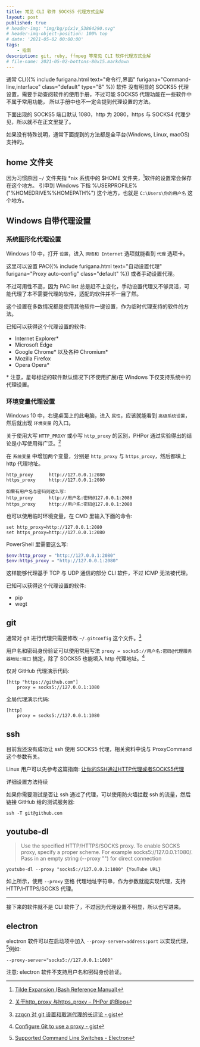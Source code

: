 ```yaml
---
title: 常见 CLI 软件 SOCKS5 代理方式全解
layout: post
published: true
# header-img: "img/bg/pixiv_53864290.svg"
# header-img-object-position: 100% top
# date: '2021-05-02 00:00:00'
tags:
    - 指南
description: git, ruby, ffmpeg 等常见 CLI 软件代理方式全解
# file-name: 2021-05-02-bottons-80x15.markdown
---
```


通常 CLI({% include furigana.html text="命令行,界面" furigana="Command-line,interface" class="default" type="B" %}) 软件
没有明显的 SOCKS5 代理设置，需要手动查阅软件的使用手册，不过可能 SOCKS5 代理功能在一些软件中不属于常用功能，
所以手册中也不一定会提到代理设置的方法。

<!-- more -->

下面出现的 SOCKS5 端口默认 1080，http 为 2080，https 与 SOCKS4 代理少见，所以就不在正文里提了。

如果没有特殊说明，通常下面提到的方法都是全平台(Windows, Linux, macOS)支持的。

## home 文件夹

因为习惯原因 `~/` 文件夹指 *nix 系统中的 $HOME 文件夹，[^Tilde_Expansion]软件的设置常会保存在这个地方。
引申到 Windows 下指 %USERPROFILE%("%HOMEDRIVE%%HOMEPATH%") 这个地方，也就是 `C:\Users\你的用户名` 这个地方。

[^Tilde_Expansion]: [Tilde Expansion (Bash Reference Manual)](https://www.gnu.org/software/bash/manual/html_node/Tilde-Expansion.html)

## Windows 自带代理设置

### 系统图形化代理设置

Windows 10 中，打开 `设置`，进入 `网络和 Internet` 选项就能看到 `代理` 选项卡。

这里可以设置 PAC({% include furigana.html text="自动设置代理" furigana="Proxy auto-config" class="default" %}) 或者手动设置代理。

不过可用性不高，因为 PAC list 总是赶不上变化，手动设置代理又不够灵活，可能代理了本不需要代理的软件，适配的软件并不一目了然。

这个设置在多数情况都是使用其他软件一键设置，作为临时代理支持的软件的方法。

已知可以获得这个代理设置的软件:

+ Internet Explorer*
+ Microsoft Edge
+ Google Chrome* 以及各种 Chromium*
+ Mozilla Firefox
+ Opera Opera*

\* 注意，星号标记的软件默认情况下(不使用扩展)在 Windows 下仅支持系统中的代理设置。

### 环境变量代理设置

Windows 10 中，右键桌面上的此电脑，进入 `属性`，应该就能看到 `高级系统设置`，然后就出现 `环境变量` 的入口。

关于使用大写 `HTTP_PROXY` 或小写 `http_proxy` 的区别，PHPor 通过实验得出的结论是小写使用得广泛。[^phpor]

[^phpor]: [关于http_proxy 与https_proxy – PHPor 的Blog](https://web.archive.org/web/20210510032501/https://phpor.net/blog/post/4352)

在 `系统变量` 中增加两个变量，分别是 `http_proxy` 与 `https_proxy`，然后都填上 http 代理地址。

```text
http_proxy      http://127.0.0.1:2080
https_proxy     http://127.0.0.1:2080

如果有用户名与密码则这么写:
http_proxy      http://用户名:密码@127.0.0.1:2080
https_proxy     http://用户名:密码@127.0.0.1:2080
```

也可以使用临时环境变量，在 CMD 里输入下面的命令:

```shell
set http_proxy=http://127.0.0.1:2080
set https_proxy=http://127.0.0.1:2080
```

PowerShell 里需要这么写:

```PowerShell
$env:http_proxy = "http://127.0.0.1:2080"
$env:https_proxy = "http://127.0.0.1:2080"
```

这样能够代理基于 TCP 与 UDP 通信的部分 CLI 软件，不过 ICMP 无法被代理。

已知可以获得这个代理设置的软件:

+ pip
+ wegt

## git

通常对 git 进行代理只需要修改 `~/.gitconfig` 这个文件。[^gist_zzqcn]

[^gist_zzqcn]: [zzqcn 对 git 设置和取消代理的长评论 - gist](https://gist.github.com/laispace/666dd7b27e9116faece6#gistcomment-2836692)

用户名和密码身份验证可以使用常用写法 `proxy = socks5://用户名:密码@代理服务器地址:端口` 搞定，除了 SOCKS5 也能填入 http 代理地址。[^gist_evantoli]

[^gist_evantoli]: [Configure Git to use a proxy - gist](https://gist.github.com/evantoli/f8c23a37eb3558ab8765)

仅对 GitHub 代理演示代码:

```gitconfig
[http "https://github.com"]
    proxy = socks5://127.0.0.1:1080
```

全局代理演示代码:

```gitconfig
[http]
    proxy = socks5://127.0.0.1:1080
```

## ssh

目前我还没有成功让 ssh 使用 SOCKS5 代理，相关资料中说与 ProxyCommand 这个参数有关。

Linux 用户可以先参考这篇指南: [让你的SSH通过HTTP代理或者SOCKS5代理](https://kanda.me/2019/07/01/ssh-over-http-or-socks/)

<!-- ssh 设置文件位置 `~/.ssh/config` -->

详细设置方法待续

如果你需要测试是否让 ssh 通过了代理，可以使用防火墙拦截 ssh 的流量，然后链接 GitHub 给的测试服务器:

```shell
ssh -T git@github.com
```

## youtube-dl

> Use the specified HTTP/HTTPS/SOCKS proxy. To enable SOCKS proxy, specify a proper scheme.
> For example socks5://127.0.0.1:1080/. Pass in an empty string (--proxy "") for direct connection

```shell
youtube-dl --proxy "socks5://127.0.0.1:1080" {YouTube URL}
```

如上所示，使用 `--proxy` 空格 代理地址字符串，作为参数就能实现代理，支持 HTTP/HTTPS/SOCKS 代理。

-------------------------------------------------------------------------------

接下来的软件就不是 CLI 软件了，不过因为代理设置不明显，所以也写进来。

## electron

electron 软件可以在启动项中加入 `--proxy-server=address:port` 以实现代理，[^electron_proxy]例如:

[^electron_proxy]: [Supported Command Line Switches - Electron](https://www.electronjs.org/docs/api/command-line-switches#--proxy-serveraddressport)

```shell
--proxy-server="socks5://127.0.0.1:1080"
```

注意: electron 软件不支持用户名和密码身份验证。
